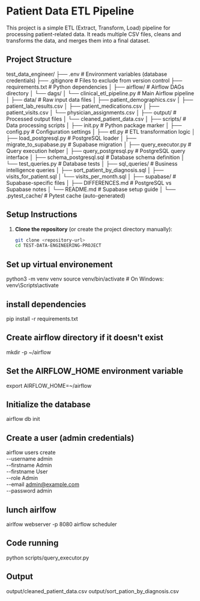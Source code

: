 # Patient Data ETL Pipeline

This project is a simple ETL (Extract, Transform, Load) pipeline for processing patient-related data. It reads multiple CSV files, cleans and transforms the data, and merges them into a final dataset.

## Project Structure

test_data_engineer/
├── .env # Environment variables (database credentials)
├── .gitignore # Files to exclude from version control
├── requirements.txt # Python dependencies
│
├── airflow/ # Airflow DAGs directory
│ └── dags/
│ └── clinical_etl_pipeline.py # Main Airflow pipeline
│
├── data/ # Raw input data files
│ ├── patient_demographics.csv
│ ├── patient_lab_results.csv
│ ├── patient_medications.csv
│ ├── patient_visits.csv
│ └── physician_assignments.csv
│
├── output/ # Processed output files
│ └── cleaned_patient_data.csv
│
├── scripts/ # Data processing scripts
│ ├── init.py # Python package marker
│ ├── config.py # Configuration settings
│ ├── etl.py # ETL transformation logic
│ ├── load_postgresql.py # PostgreSQL loader
│ ├── migrate_to_supabase.py # Supabase migration
│ ├── query_executor.py # Query execution helper
│ ├── query_postgresql.py # PostgreSQL query interface
│ ├── schema_postgresql.sql # Database schema definition
│ └── test_queries.py # Database tests
│
├── sql_queries/ # Business intelligence queries
│ ├── sort_patient_by_diagnosis.sql
│ ├── visits_for_patient.sql
│ └── visits_per_month.sql
│
├── supabase/ # Supabase-specific files
│ ├── DIFFERENCES.md # PostgreSQL vs Supabase notes
│ └── README.md # Supabase setup guide
│
└── .pytest_cache/ # Pytest cache (auto-generated)

## Setup Instructions

1. **Clone the repository** (or create the project directory manually):
   ```sh
   git clone <repository-url>
   cd TEST-DATA-ENGINEERING-PROJECT


## Set up virtual environement

python3 -m venv venv
source venv/bin/activate  # On Windows: venv\Scripts\activate


## install dependencies

pip install -r requirements.txt


## Create airflow directory if it doesn't exist
mkdir -p ~/airflow

## Set the AIRFLOW_HOME environment variable
export AIRFLOW_HOME=~/airflow

## Initialize the database
airflow db init

## Create a user (admin credentials)
airflow users create \
    --username admin \
    --firstname Admin \
    --firstname User \
    --role Admin \
    --email admin@example.com \
    --password admin

## lunch airlfow
airlfow webserver -p 8080
airflow scheduler 


## Code running

python scripts/query_executor.py


## Output

output/cleaned_patient_data.csv
output/sort_pation_by_diagnosis.csv